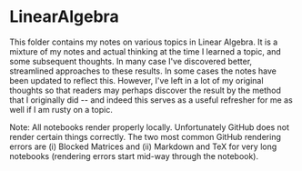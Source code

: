 # LinearAlgebra
This folder contains my notes on various topics in Linear Algebra.  It is a mixture of my notes and actual thinking at the time I learned a topic, and some subsequent thoughts.  In many case I've discovered better, streamlined approaches to these results.  In some cases the notes have been updated to reflect this.  However, I've left in a lot of my original thoughts so that readers may perhaps discover the result by the method that I originally did -- and indeed this serves as a useful refresher for me as well if I am rusty on a topic.  

Note: All notebooks render properly locally.  Unfortunately GitHub does not render certain things correctly.  The two most common GitHub rendering errors are (i) Blocked Matrices and (ii) Markdown and TeX for very long notebooks (rendering errors start mid-way through the notebook).  
